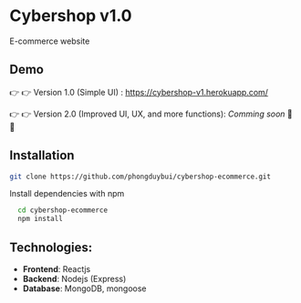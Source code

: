 # Cybershop v1.0

E-commerce website

## Demo

:point_right: :point_right: Version 1.0 (Simple UI) :
https://cybershop-v1.herokuapp.com/

:point_right: :point_right: Version 2.0 (Improved UI, UX, and more functions):
_Comming soon_ :raised_hands: :raised_hands:

## Installation

```bash
git clone https://github.com/phongduybui/cybershop-ecommerce.git
```

Install dependencies with npm

```bash
  cd cybershop-ecommerce
  npm install
```

## Technologies:

- **Frontend**: Reactjs
- **Backend**: Nodejs (Express)
- **Database**: MongoDB, mongoose
